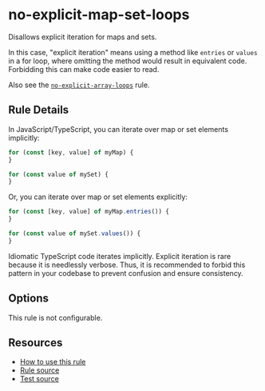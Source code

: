 # no-explicit-map-set-loops

Disallows explicit iteration for maps and sets.

<!-- end auto-generated rule header -->

In this case, "explicit iteration" means using a method like `entries` or `values` in a for loop, where omitting the method would result in equivalent code. Forbidding this can make code easier to read.

Also see the [`no-explicit-array-loops`](no-explicit-array-loops.md) rule.

## Rule Details

In JavaScript/TypeScript, you can iterate over map or set elements implicitly:

```ts
for (const [key, value] of myMap) {
}

for (const value of mySet) {
}
```

Or, you can iterate over map or set elements explicitly:

```ts
for (const [key, value] of myMap.entries()) {
}

for (const value of mySet.values()) {
}
```

Idiomatic TypeScript code iterates implicitly. Explicit iteration is rare because it is needlessly verbose. Thus, it is recommended to forbid this pattern in your codebase to prevent confusion and ensure consistency.

## Options

This rule is not configurable.

## Resources

- [How to use this rule](https://complete-ts.github.io/eslint-plugin-complete)
- [Rule source](https://github.com/complete-ts/complete/blob/main/packages/eslint-plugin-complete/src/rules/no-explicit-map-set-loops.ts)
- [Test source](https://github.com/complete-ts/complete/blob/main/packages/eslint-plugin-complete/tests/rules/no-explicit-map-set-loops.test.ts)
